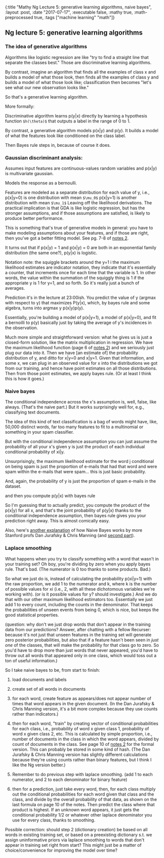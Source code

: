 {:title "Mathy Ng Lecture 5: generative learning algorithms, naive bayes", :layout :post, :date "2017-07-17", :executable false, :mathy true, :math-preprocessed true, :tags ["machine learning" "math"]}


## Ng lecture 5: generative learning algorithms

### The idea of generative algorithms

Algorithms like logistic regression are like "try to find a straight line that separate the classes best." Those are discriminative learning algorithms.

By contrast, imagine an algorithm that finds all the examples of class x and builds a model of what those look, then finds all the examples of class y and builds a model of what those look like; classification then becomes "let's see what our new observation looks like."

So that's a generative learning algorithm.

More formally: 

Discriminative algorithm learns p(y|x) directly by learning a hypothesis function `$h(\theta)$` that outputs a label in the range of 0 to 1. 

By contrast, a generative algorithm models p(x|y) and p(y).  It builds a model of what the features look like conditioned on the class label.

Then Bayes rule steps in, because of course it does. 

### Gaussian discriminant analysis: 

Assumes input features are continuous-values random variables and p(x|y) is multivariate gaussian. 

Models the response as a bernoulli. 

Features are modeled as a separate distribution for each value of y, i.e., p(x|y=0) is one distribution with mean `$\mu_0$`  p(x|y=1) is another distribution with mean `$\mu_1$` 
Leaving off the likelihood derivations.  The practical implication is that GDA is like logistic regression, but has the stronger assumptions, and if those assumptions are satisfied, is likely to produce better performance.

This is something that's true of generative models in general: you have to make modeling assumptions about your features, and if those are right, then you've got a better fitting model. See pg. 7-8 of [notes 2](https://see.stanford.edu/materials/aimlcs229/cs229-notes2.pdf).  

It turns out that if p(x|y) = 1  and p(x|y) = 0 are both in an exponential family distribution (the same one?), p(y|x) is logistic.

Notation note: the squiggle brackets around the y=1 i the maximum likelihood estimates are indicator notation, they indicate that it's essentially a counter, that increments once for each time that the variable is 1.  In other words, the value within the summation of the squiggly thing is 1 if the appropriate y is 1 for y=1, and so forth.  So it's really just a bunch of averages.

Prediction it's in the lecture at 23:00ish.  You predict the value of y (argmax with respect to y) that maximizes P(y|x), which, by bayes rule and some algebra, turns into argmax y p(x|y)p(y). 

Essentially, you're building a model of p(x|y=1), a model of p(x|y=0), and fit a bernoilli to p(y) basically just by taking the average of y's incidences in the observation. 

Much more simple and straightforward version: what he gives us is just a closed-form solution, like the matrix multiplication in regression.  We have the maximum likelihood function (page 6 of [notes 2](https://see.stanford.edu/materials/aimlcs229/cs229-notes2.pdf)) and we seriously just plug our data into it.  Then we have [an estimate of] the probability distribution of y, and ditto for x|y=0 and x|y=1. Given that information, and some x, we can plug in an observed value for x into the distributions we got from our training, and hence have point estimates on all those distributions. Then from those point estimates, we apply bayes rule.  (Or at least I think this is how it goes.)


### Naive bayes

The conditional independence across the x's assumption is, well, false, like always. (That's the naive part.)  But it works surprisingly well for, e.g., classifying text documents.  

The idea of this kind of text classification is a bag of words might have, like, 50,000 distinct words, far too many features to fit to a multinomial or something in your spam classifier. 

But with the conditional independence assumption you can just assume the probability of all your x's given y is just the product of each individual conditional probability of xi|y.

Unsurprisingly, the maximum likelihood estimate for the word j conditional on being spam is just the proportion of e-mails that had that word and were spam within the e-mails that were spam... this is just basic probability. 

And, again, the probability of y is just the proportion of spam e-mails in the dataset.

and then you compute p(y|x) with bayes rule 

So I'm guessing that to actually predict, you compute the product of the p(x|y) for all x, and that's the joint probability of p(y|x) thanks to the conditional independence assumption, then bayes rule gives you your prediction right away.  This is almost comically easy.

Also, here's [another explanation](https://www.youtube.com/watch?v=TpjPzKODuXo&list=PL6397E4B26D00A269&index=26) of how Naive Bayes works by more Stanford profs Dan Jurafsky & Chris Manning (and [second part](https://www.youtube.com/watch?v=0hxaqDbdIeE&index=27&list=PL6397E4B26D00A269)).

### Laplace smoothing

What happens when you try to classify something with a word that wasn't in your training set?  Oh boy, you're dividing by zero when you apply bayes rule. That's bad.  (The numerator is 0 too thanks to some products.  Bad.)

So what we just do is, instead of calculating the probability p(xi|y=1) with the raw proportion, we add 1 to the numerator and k, where k is the number of possible values for xi (i.e., 2, with all these dichotomous variables we're working with). (or is it possible values for y? should investigate.)  And we do that with our other maximum likelihood estimators too. Essentially we just add 1 to every count, including the counts in the denominator.  That keeps the probabilities of unseen events from being 0, which is nice, but keeps the good statistical properties.

(question: why don't we just drop words that don't appear in the training data from our predictions?  Answer, after chatting with a fellow Recurser: because it's not just that unseen features in the training set will generate zero posterior probabilities, but also that if a feature hasn't been seen in *just one* of the classes, that will make the probability for that class go to zero.  So you'd have to drop more than just words that never appeared, you'd have to throw out all words that appeared only in one class, which would toss out a ton of useful information.)

So I take naive bayes to be, from start to finish:

1.  load documents and labels

2. create set of all words in documents

3. for each word, create feature as appears/does not appear number of times that word appears in the given document.  (In the Dan Jurafsky & Chris Manning version, it's a bit more complex because they use counts rather than indicators.)

4. then for each word, "train" by creating vector of conditional probabilities for each class, i.e., probability of word x given class 1, probability of word x given class 2, etc.  This is calculated by simple proportion, i.e., number of documents in the class in which the word appears, divided by count of documents in the class. See page 10 of [notes 2](https://see.stanford.edu/materials/aimlcs229/cs229-notes2.pdf) for the formal version.  This can probably be stored in some kind of hash. (The Dan Jurafsky & Chris Manning version has slightly different calculations because they're using counts rather than binary features, but I think I like the Ng version better.)

5. Remember to do previous step with laplace smoothing. (add 1 to each numerator, and 2 to each denominator for binary feature)

6. then for a prediction, just take every word, then, for each class multiply out the conditional probabilities for each word given that class and the class, and divide by the overall probability of that data, as shown on the last formula on page 10 of the notes. Then predict the class where that product is highest. If an unknown word appears, it just gets the conditional probability 1/2 or whatever other laplace denominator you use for every class, thanks to smoothing.

Possible correction: should step 2 (dictionary creation) be based on all words in existing training set, or based on a preexisting dictionary s.t. we assign uninformative priors via laplace smoothing to words that don't appear in training set right from start?  This might just be a matter of choice/convenience for improving the model over time? 
